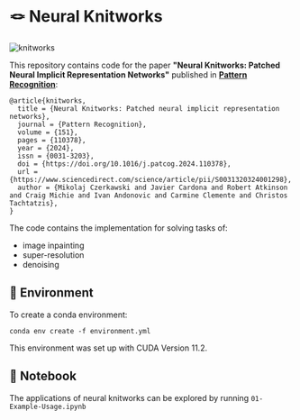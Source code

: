 # 🪢 Neural Knitworks
![knitworks](https://github.com/strath-ai/neural-knitworks/assets/13435425/232e0c67-ab10-4445-a00a-e1c08e641739)

This repository contains code for the paper **"Neural Knitworks: Patched Neural Implicit Representation Networks"** published in [**Pattern Recognition**](https://www.sciencedirect.com/science/article/pii/S0031320324001298):

```
@article{knitworks,
  title = {Neural Knitworks: Patched neural implicit representation networks},
  journal = {Pattern Recognition},
  volume = {151},
  pages = {110378},
  year = {2024},
  issn = {0031-3203},
  doi = {https://doi.org/10.1016/j.patcog.2024.110378},
  url = {https://www.sciencedirect.com/science/article/pii/S0031320324001298},
  author = {Mikolaj Czerkawski and Javier Cardona and Robert Atkinson and Craig Michie and Ivan Andonovic and Carmine Clemente and Christos Tachtatzis},
}
```

The code contains the implementation for solving tasks of:
* image inpainting
* super-resolution
* denoising

## :snake: Environment

To create a conda environment:

```setup
conda env create -f environment.yml
```
This environment was set up with CUDA Version 11.2.

## :wrench: Notebook
The applications of neural knitworks can be explored by running `01-Example-Usage.ipynb`
